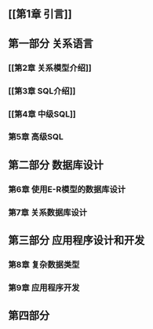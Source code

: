 
## [[第1章 引言]]

## 第一部分 关系语言

### [[第2章 关系模型介绍]]

### [[第3章 SQL介绍]]

### [[第4章 中级SQL]]

### 第5章 高级SQL

## 第二部分 数据库设计

### 第6章 使用E-R模型的数据库设计

### 第7章 关系数据库设计

## 第三部分 应用程序设计和开发

### 第8章 复杂数据类型

### 第9章 应用程序开发

## 第四部分 